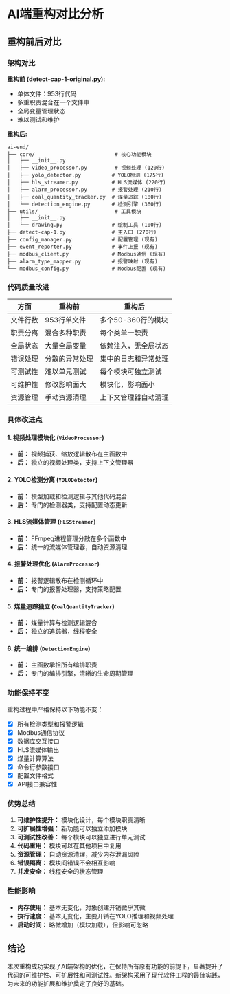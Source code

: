# AI端重构对比分析

## 重构前后对比

### 架构对比

**重构前 (detect-cap-1-original.py):**
- 单体文件：953行代码
- 多重职责混合在一个文件中
- 全局变量管理状态
- 难以测试和维护

**重构后:**
```
ai-end/
├── core/                          # 核心功能模块
│   ├── __init__.py
│   ├── video_processor.py         # 视频处理 (120行)
│   ├── yolo_detector.py          # YOLO检测 (175行)  
│   ├── hls_streamer.py           # HLS流媒体 (220行)
│   ├── alarm_processor.py        # 报警处理 (210行)
│   ├── coal_quantity_tracker.py  # 煤量追踪 (180行)
│   └── detection_engine.py       # 检测引擎 (360行)
├── utils/                         # 工具模块
│   ├── __init__.py
│   └── drawing.py                # 绘制工具 (100行)
├── detect-cap-1.py               # 主入口 (270行)
├── config_manager.py             # 配置管理 (现有)
├── event_reporter.py             # 事件上报 (现有)
├── modbus_client.py              # Modbus通信 (现有)
├── alarm_type_mapper.py          # 报警映射 (现有)
└── modbus_config.py              # Modbus配置 (现有)
```

### 代码质量改进

| 方面 | 重构前 | 重构后 |
|------|--------|--------|
| 文件行数 | 953行单文件 | 多个50-360行的模块 |
| 职责分离 | 混合多种职责 | 每个类单一职责 |
| 全局状态 | 大量全局变量 | 依赖注入，无全局状态 |
| 错误处理 | 分散的异常处理 | 集中的日志和异常处理 |
| 可测试性 | 难以单元测试 | 每个模块可独立测试 |
| 可维护性 | 修改影响面大 | 模块化，影响面小 |
| 资源管理 | 手动资源清理 | 上下文管理器自动清理 |

### 具体改进点

#### 1. 视频处理模块化 (`VideoProcessor`)
- **前：** 视频捕获、缩放逻辑散布在主函数中
- **后：** 独立的视频处理类，支持上下文管理器

#### 2. YOLO检测分离 (`YOLODetector`)
- **前：** 模型加载和检测逻辑与其他代码混合
- **后：** 专门的检测器类，支持配置动态更新

#### 3. HLS流媒体管理 (`HLSStreamer`)
- **前：** FFmpeg进程管理分散在多个函数中
- **后：** 统一的流媒体管理器，自动资源清理

#### 4. 报警处理优化 (`AlarmProcessor`)
- **前：** 报警逻辑散布在检测循环中
- **后：** 专门的报警处理器，支持策略配置

#### 5. 煤量追踪独立 (`CoalQuantityTracker`)
- **前：** 煤量计算与检测逻辑混合
- **后：** 独立的追踪器，线程安全

#### 6. 统一编排 (`DetectionEngine`)
- **前：** 主函数承担所有编排职责
- **后：** 专门的编排引擎，清晰的生命周期管理

### 功能保持不变

重构过程中严格保持以下功能不变：
- [x] 所有检测类型和报警逻辑
- [x] Modbus通信协议
- [x] 数据库交互接口
- [x] HLS流媒体输出
- [x] 煤量计算算法
- [x] 命令行参数接口
- [x] 配置文件格式
- [x] API接口兼容性

### 优势总结

1. **可维护性提升：** 模块化设计，每个模块职责清晰
2. **可扩展性增强：** 新功能可以独立添加模块
3. **可测试性改善：** 每个模块可以独立进行单元测试
4. **代码重用：** 模块可以在其他项目中复用
5. **资源管理：** 自动资源清理，减少内存泄漏风险
6. **错误隔离：** 模块间错误不会相互影响
7. **并发安全：** 线程安全的状态管理

### 性能影响

- **内存使用：** 基本无变化，对象创建开销微乎其微
- **执行速度：** 基本无变化，主要开销在YOLO推理和视频处理
- **启动时间：** 略微增加（模块加载），但影响可忽略

## 结论

本次重构成功实现了AI端架构的优化，在保持所有原有功能的前提下，显著提升了代码的可维护性、可扩展性和可测试性。新架构采用了现代软件工程的最佳实践，为未来的功能扩展和维护奠定了良好的基础。